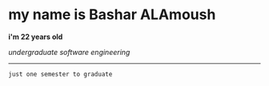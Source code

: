 # my name is Bashar ALAmoush

**i'm 22 years old**


*undergraduate software engineering*

***

``just one semester to graduate``

